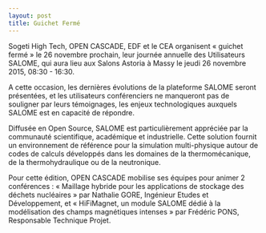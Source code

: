 ```yaml
---
layout: post
title: Guichet Fermé
---
```



Sogeti High Tech, OPEN CASCADE, EDF et le CEA organisent « guichet fermé » le 26 novembre prochain, leur journée annuelle des Utilisateurs SALOME, qui aura lieu aux Salons Astoria à Massy le jeudi 26 novembre 2015, 08:30 - 16:30.

A cette occasion, les dernières évolutions de la plateforme SALOME seront présentées, et les utilisateurs conférenciers ne manqueront pas de souligner par leurs témoignages, les enjeux technologiques auxquels SALOME est en capacité de répondre.

Diffusée en Open Source, SALOME est particulièrement appréciée par la communauté scientifique, académique et industrielle. Cette solution fournit un environnement de référence pour la simulation multi-physique autour de codes de calculs développés dans les domaines de la thermomécanique, de la thermohydraulique ou de la neutronique.

Pour cette édition, OPEN CASCADE mobilise ses équipes pour animer 2 conférences : « Maillage hybride pour les applications de stockage des déchets nucléaires » par Nathalie GORE, Ingénieur Etudes et Développement, et « HiFiMagnet, un module SALOME dédié à la modélisation des champs magnétiques intenses » par Frédéric PONS, Responsable Technique Projet.